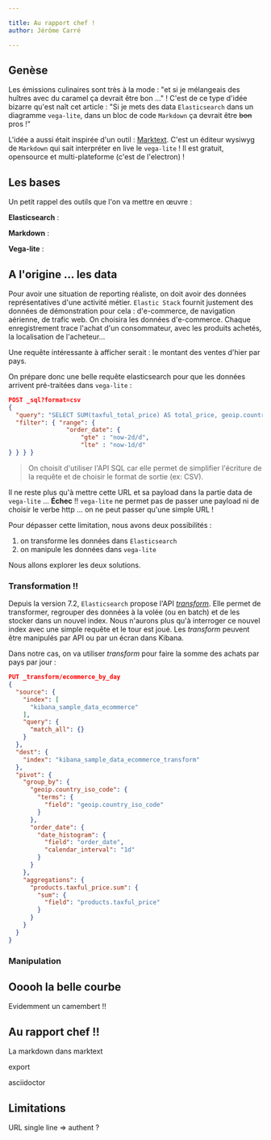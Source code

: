```yaml
---

title: Au rapport chef !
author: Jérôme Carré

---
```


## Genèse



Les émissions culinaires sont très à la mode : "et si je mélangeais des huîtres avec du caramel ça devrait être bon ..." ! C'est de ce type d'idée bizarre qu'est naît cet article : "Si je mets des data `Elasticsearch` dans un diagramme `vega-lite`, dans un bloc de code `Markdown` ça devrait être ~~bon~~ pros !"

L'idée a aussi était inspirée d'un outil : [Marktext](https://marktext.app/). C'est un éditeur wysiwyg de `Markdown` qui sait interpréter en live le `vega-lite` ! Il est gratuit, opensource et multi-plateforme (c'est de l'electron) !

## Les bases

Un petit rappel des outils que l'on va mettre en œuvre :

**Elasticsearch** :

**Markdown** :

**Vega-lite** :

## A l'origine ... les data

Pour avoir une situation de reporting réaliste, on doit avoir des données représentatives d'une activité métier.  `Elastic Stack` fournit justement des données de démonstration pour cela : d'e-commerce, de navigation aérienne, de trafic web. On choisira les données d'e-commerce. Chaque enregistrement trace l'achat d'un consommateur, avec les produits achetés, la localisation de l'acheteur...

Une requête intéressante à afficher serait : le montant des ventes d'hier par pays.

 On prépare donc une belle requête elasticsearch pour que les données arrivent pré-traitées dans `vega-lite` :

```json
POST _sql?format=csv
{
  "query": "SELECT SUM(taxful_total_price) AS total_price, geoip.country_iso_code AS country 	FROM kibana_sample_data_ecommerce GROUP bY geoip.country_iso_code ORDER BY count",
  "filter": { "range": {
            	"order_date": {
                	"gte" : "now-2d/d",
                	"lte" : "now-1d/d"
} } } }
```

> On choisit d'utiliser l'API SQL car elle permet de simplifier l'écriture de la requête et de choisir le format de sortie (ex: CSV).

Il ne reste plus qu'à mettre cette URL et sa payload dans la partie data de `vega-lite` ... **Échec** !! `vega-lite` ne permet pas de passer une payload ni de choisir le verbe http ... on ne peut passer qu'une simple URL !

Pour dépasser cette limitation, nous avons deux possibilités :

1. on transforme les données dans `Elasticsearch`
2. on manipule les données dans `vega-lite`

Nous allons explorer les deux solutions.

### Transformation !!

Depuis la version 7.2, `Elasticsearch` propose l'API *[transform](https://www.elastic.co/guide/en/elasticsearch/reference/current/transform-apis.html)*. Elle permet de transformer, regrouper des données à la volée (ou en batch) et de les stocker dans un nouvel index. Nous n'aurons plus qu'à interroger ce nouvel index avec une simple requête et le tour est joué. Les *transform* peuvent être manipulés par API ou par un écran dans Kibana.

Dans notre cas, on va utiliser *transform* pour faire la somme des achats par pays par jour :

```json
PUT _transform/ecommerce_by_day
{
  "source": {
    "index": [
      "kibana_sample_data_ecommerce"
    ],
    "query": {
      "match_all": {}
    }
  },
  "dest": {
    "index": "kibana_sample_data_ecommerce_transform"
  },
  "pivot": {
    "group_by": {
      "geoip.country_iso_code": {
        "terms": {
          "field": "geoip.country_iso_code"
        }
      },
      "order_date": {
        "date_histogram": {
          "field": "order_date",
          "calendar_interval": "1d"
        }
      }
    },
    "aggregations": {
      "products.taxful_price.sum": {
        "sum": {
          "field": "products.taxful_price"
        }
      }
    }
  }
}
```



### Manipulation



## Ooooh la belle courbe

Evidemment un camembert !!



## Au rapport chef !!

La markdown dans marktext

export

asciidoctor

## Limitations

URL single line => authent ?